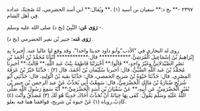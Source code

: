 ٢٣٩٧ -** بخ د:** سفيان بن أسيد (١) ،** ويُقال:** ابن أسد الحضرمي، لهُ صُحبَةٌ، عداده فِي أهل الشام.

**رَوَى عَن:** النَّبِيّ (بخ د) صلى الله عليه وسلم -.

**رَوَى عَنه:** جبير بْن نفير الحضرمي (بخ د) .

روى له البخاري في "الأدب"وأبو داود حديثا واحدا"، وقد وقع لنا عاليا عنه. أخبرنا بِهِ إِبْرَاهِيمُ بْنُ إِسْمَاعِيلَ الْقُرَشِيُّ،************ قال:************ أَنْبَأَنَا مُحَمَّدُ بْنُ أَحْمَدَ بْنِ نَصْرٍ الصَّيْدَلانِيُّ وغَيْرُ واحِدٍ،** قَالُوا:** أَخْبَرَتْنَا فَاطِمَةُ بِنْتُ عَبد اللَّهِ،** قَالَتْ:** أخبرنا مُحَمَّدُ بْنُ عَبد اللَّهِ الضَّبِّيُّ، قال: أخبرنا سُلَيْمان بْنُ أَحْمَدَ، قال (٢) : حَدَّثَنَا خَيْرُ بْنُ عَرَفَةَ المِصْرِي، قال: حَدَّثَنَا حَيْوَةُ بْنُ شريح الحمصي، قال: حَدَّثَنَا بقية بْنُ الْوَلِيدِ، قال: حَدَّثَنِي أَبُو شُرَيْحٍ ضُبَارَةُ بْنُ مَالِكٍ الْحَضْرَمِيُّ، قال: سَمِعْتُ أَبِي يُحَدِّثُ عَنْ عبد الرحمن بْن جبير بْن نُفَيْرٍ الْحَضْرَمِيِّ، عَن أَبِيهِ،** عَنْ سُفْيَانَ بْنِ أَسَدٍ الْحَضْرَمِيِّ:** أَنَّهُ سَمِعَ رَسُولَ اللَّهِ صَلَّى اللَّهُ عَلَيْهِ وسَلَّمَ يَقُولُ: كَفَى بِهَا خِيَانَةً أَنْ تُحَدِّثَ أَخَاكَ حَدِيثًا هُوَ لَكَ (٣) مُصَدِّقٌ وأَنْتَ (٤) كَاذِبٌ.روياه (١) عَنْ حيوة بْن شريح، فوافقنا هما فيه بعلو.